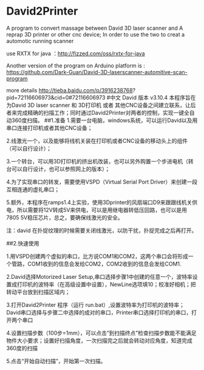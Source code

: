 # David2Printer
A program to convert massage between David 3D laser scanner and A reprap 3D printer or other cnc device; In order to use the two to creat a automotic running scanner 

use RXTX for java ：http://fizzed.com/oss/rxtx-for-java

Another version of the program on Arduino platform is :
https://github.com/Dark-Guan/David-3D-laserscanner-automitive-scan-program

more details http://tieba.baidu.com/p/3916238768? pid=72116606973&cid=0#72116606973
#中文
David 版本 v3.10.4
本程序旨在为David 3D laser scanner 和 3D打印机 或者 其他CNC设备之间建立联系，让后者来完成精确的扫描工作；同时通过David2Printer对两者的控制，实现一键全自动360度扫描。
##1.准备
1.需要一台电脑，windows系统，可以运行David以及用串口连接打印机或者其他CNC设备；

2.线激光一个，以及能够将线机关装在打印机或者CNC设备的移动头上的组件（可以自行设计）；

3.一个转台，可以用3D打印机的挤出机改装，也可以另外购置一个步进电机（转台可以自行设计，也可以参照网上的版本）；

4.为了实现串口的转发，需要使用VSPD（Virtual Serial Port Driver）来创建一段互相连通的虚礼串口；

5.额外，本程序在ramps1.4上实验，使用3Dprinter的风扇端口D9来跟跟线机关供电，所以需要将12V转成5V来供电，可以是用继电器转低压回路，也可以是用7805 5V稳压芯片，总之，要确保线激光的安全。

注：david 在扑捉纹理的时候需要关闭线激光，以防干扰，扑捉完成之后再打开。

##2.快速使用

1.用VSPD创建两个虚拟的串口，比方说COM1和COM2，这两个串口会将形成一个管路，COM1收到的信息会发给COM2，COM2收到的信息会发给COM1.

2.David选择Motorized Laser Setup,串口选择步骤1中创建的任意一个，波特率设置成打印机的波特率（在高级设置中设置），NewLine选项填10；校准好相机；把转动平台放到扫描区域内；

3.打开David2Printer 程序（运行 run.bat）,设置波特率为打印机的波特率；David串口选择与步骤二中选择的成对的串口，Printer串口选择打印机的串口，打开两个串口

4.设置扫描步数（100步=1mm），可以点击“到扫描终点”检查扫描步数能不能满足物件大小要求；设置好扫描角度，一次扫描完之后就会转动对应角度，知道完成360度的扫描

5.点击“开始自动扫描”，开始第一次扫描。



